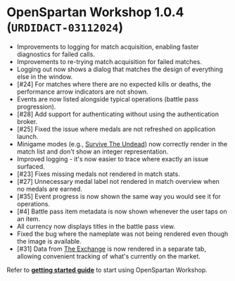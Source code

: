 # OpenSpartan Workshop 1.0.4 (`URDIDACT-03112024`)

- Improvements to logging for match acquisition, enabling faster diagnostics for failed calls.
- Improvements to re-trying match acquisition for failed matches.
- Logging out now shows a dialog that matches the design of everything else in the window.
- [#24] For matches where there are no expected kills or deaths, the performance arrow indicators are not shown.
- Events are now listed alongside typical operations (battle pass progression).
- [#28] Add support for authenticating without using the authentication broker.
- [#25] Fixed the issue where medals are not refreshed on application launch.
- Minigame modes (e.g., [Survive The Undead](https://www.halowaypoint.com/news/combat-workshop-survive-the-undead)) now correctly render in the match list and don't show an integer representation.
- Improved logging - it's now easier to trace where exactly an issue surfaced.
- [#23] Fixes missing medals not rendered in match stats.
- [#27] Unnecessary medal label not rendered in match overview when no medals are earned.
- [#35] Event progress is now shown the same way you would see it for operations.
- [#4] Battle pass item metadata is now shown whenever the user taps on an item.
- All currency now displays titles in the battle pass view.
- Fixed the bug where the nameplate was not being rendered even though the image is available.
- [#31] Data from [The Exchange](https://www.halowaypoint.com/news/welcome-to-the-exchange) is now rendered in a separate tab, allowing convenient tracking of what's currently on the market.

Refer to [**getting started guide**](https://openspartan.com/docs/workshop/guides/get-started/) to start using OpenSpartan Workshop.
